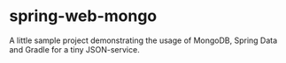spring-web-mongo
================

A little sample project demonstrating the usage of MongoDB, Spring Data and Gradle for a tiny JSON-service.
